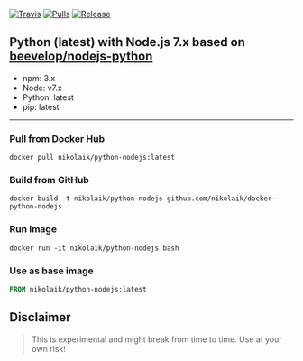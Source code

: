 [![Travis](https://img.shields.io/travis/nikolaik/docker-python-nodejs.svg?style=flat-square)](https://travis-ci.org/nikolaik/docker-python-nodejs)
[![Pulls](https://img.shields.io/docker/pulls/nikolaik/python-nodejs.svg?style=flat-square)](https://links.shields.io/d-python-nodejs)
[![Release](https://img.shields.io/github/release/nikolaik/docker-python-nodejs.svg?style=flat-square)](https://github.com/nikolaik/docker-python-nodejs/releases)

## Python (latest) with Node.js 7.x based on [beevelop/nodejs-python](https://travis-ci.org/beevelop/docker-nodejs-python)
- npm: 3.x
- Node: v7.x
- Python: latest
- pip: latest

----
### Pull from Docker Hub
```
docker pull nikolaik/python-nodejs:latest
```

### Build from GitHub
```
docker build -t nikolaik/python-nodejs github.com/nikolaik/docker-python-nodejs
```

### Run image
```
docker run -it nikolaik/python-nodejs bash
```

### Use as base image
```Dockerfile
FROM nikolaik/python-nodejs:latest
```

## Disclaimer
> This is experimental and might break from time to time. Use at your own risk!